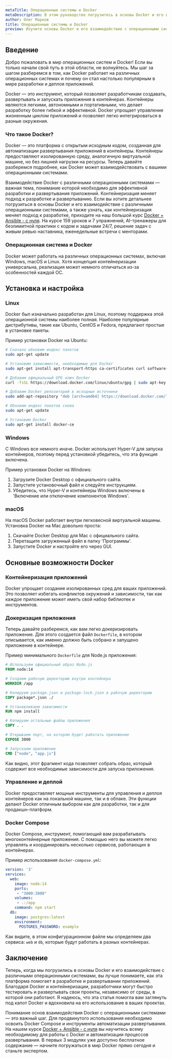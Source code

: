 ```yaml
---
metaTitle: Операционные системы и Docker  
metaDescription: В этом руководстве погрузитесь в основы Docker и его взаимодействие с различными операционными системами. Узнайте, как контейнеризация меняет подход к разработке и развертыванию приложений  
author: Олег Марков  
title: Операционные системы и Docker  
preview: Изучите основы Docker и его взаимодействие с операционными системами. Узнайте, как Docker изменил подход к разработке и развертыванию приложений  
---
```


## Введение

Добро пожаловать в мир операционных систем и Docker! Если вы только начали свой путь в этой области, не волнуйтесь. Мы шаг за шагом разберемся в том, как Docker работает на различных операционных системах и почему он стал настолько популярным в мире разработки и деплоя приложений.

Docker — это инструмент, который позволяет разработчикам создавать, развертывать и запускать приложения в контейнерах. Контейнеры являются легкими, автономными и портативными, что делает разработку более гибкой и эффективной. Docker упрощает управление жизненным циклом приложений и позволяет легко интегрироваться в разные окружения.

### Что такое Docker?

Docker — это платформа с открытым исходным кодом, созданная для автоматизации развертывания приложений в контейнеры. Контейнеры предоставляют изолированную среду, аналогичную виртуальной машине, но без лишней нагрузки на ресурсы. Теперь давайте разберемся подробнее, как Docker может взаимодействовать с вашими операционными системами.

Взаимодействие Docker с различными операционными системами — важная тема, понимание которой необходимо для эффективной разработки и развертывания приложений. Контейнеризация меняет подход к разработке и развертыванию. Если вы хотите детальнее погрузиться в основы Docker и его взаимодействие с различными операционными системами, а также узнать, как контейнеризация меняет подход к разработке, приходите на наш большой курс [Docker + Ansible - с нуля](https://purpleschool.ru/course/docker). На курсе 159 уроков и 7 упражнений, AI-тренажеры для безлимитной практики с кодом и задачами 24/7, решение задач с живым ревью наставника, еженедельные встречи с менторами.

### Операционная система и Docker

Docker может работать на различных операционных системах, включая Windows, macOS и Linux. Хотя концепция контейнеризации универсальна, реализация может немного отличаться из-за особенностей каждой ОС.

## Установка и настройка

### Linux

Docker был изначально разработан для Linux, поэтому поддержка этой операционной системы наиболее полная. Наиболее популярные дистрибутивы, такие как Ubuntu, CentOS и Fedora, предлагают простые в установке пакеты. 

Пример установки Docker на Ubuntu:

```bash
# Сначала обновим индекс пакетов
sudo apt-get update

# Установим зависимости, необходимые для Docker
sudo apt-get install apt-transport-https ca-certificates curl software-properties-common

# Добавим официальный GPG ключ Docker
curl -fsSL https://download.docker.com/linux/ubuntu/gpg | sudo apt-key add -

# Добавим Docker репозиторий в исходные источники
sudo add-apt-repository "deb [arch=amd64] https://download.docker.com/linux/ubuntu $(lsb_release -cs) stable"

# Обновим индекс пакетов снова
sudo apt-get update

# Установим Docker
sudo apt-get install docker-ce
```

### Windows

С Windows все немного иначе. Docker использует Hyper-V для запуска контейнеров, поэтому перед установкой убедитесь, что эта функция включена.

Пример установки Docker на Windows:

1. Загрузите Docker Desktop с официального сайта.
2. Запустите установочный файл и следуйте инструкциям.
3. Убедитесь, что Hyper-V и контейнеры Windows включены в 'Включение или отключение компонентов Windows'.

### macOS

На macOS Docker работает внутри легковесной виртуальной машины. Установка Docker на Mac довольно проста:

1. Скачайте Docker Desktop для Mac с официального сайта.
2. Перетащите загруженный файл в папку 'Программы'.
3. Запустите Docker и настройте его через GUI.

## Основные возможности Docker

### Контейнеризация приложений

Docker упрощает создание изолированных сред для ваших приложений. Это позволяет избегать конфликтов окружений и зависимости, так как каждое приложение может иметь свой набор библиотек и инструментов.

### Докеризация приложения

Теперь давайте разберемся, как вам легко докеризировать приложение. Для этого создается файл `Dockerfile`, в котором описывается, как именно должно быть собрано и запущено приложение в контейнере.

Пример минимального `Dockerfile` для Node.js приложения:

```dockerfile
# Используем официальный образ Node.js
FROM node:14

# Создаем рабочую директорию внутри контейнера
WORKDIR /app

# Копируем package.json и package-lock.json в рабочую директорию
COPY package*.json ./

# Устанавливаем зависимости
RUN npm install

# Копируем остальные файлы приложения
COPY . .

# Открываем порт, на котором будет работать приложение
EXPOSE 3000

# Запускаем приложение
CMD ["node", "app.js"]
```

Как видно, этот фрагмент кода позволяет собрать образ, который содержит все необходимые зависимости для запуска приложения.

### Управление и деплой

Docker предоставляет мощные инструменты для управления и деплоя контейнеров как на локальной машине, так и в облаке. Эти функции делают Docker отличным выбором как для разработки, так и для продакшн-платформ.

### Docker Compose

Docker Compose, инструмент, помогающий вам разрабатывать многоконтейнерные приложения. С помощью него вы можете легко управлять и координировать несколько сервисов, работающих в контейнерах.

Пример использования `docker-compose.yml`:

```yaml
version: '3'
services:
  web:
    image: node:14
    ports:
     - "3000:3000"
    volumes:
     - .:/app
    command: npm start
  db:
    image: postgres:latest
    environment:
      POSTGRES_PASSWORD: example
```

Как видите, в этом конфигурационном файле мы определяем два сервиса: `web` и `db`, которые будут работать в разных контейнерах.

## Заключение

Теперь, когда мы погрузились в основы Docker и его взаимодействие с различными операционными системами, вы лучше понимаете, как эта платформа помогает в разработке и развертывании приложений. Благодаря Docker и контейнеризации, разработчики могут быстро тестировать и развертывать свои проекты, независимо от среды, в которой они работают. Я надеюсь, что эта статья помогла вам заглянуть под капот Docker и вдохновила на его использование в ваших проектах.

Понимание основ взаимодействия Docker с операционными системами — это важный шаг. Для продвинутого использования необходимо освоить Docker Compose и инструменты автоматизации развертывания. На нашем курсе [Docker + Ansible - с нуля](https://purpleschool.ru/course/docker) вы научитесь всему необходимому для работы с Docker и автоматизации процессов развертывания. В первых 3 модулях уже доступно бесплатное содержание — начните погружаться в мир Docker прямо сегодня и станьте экспертом.
